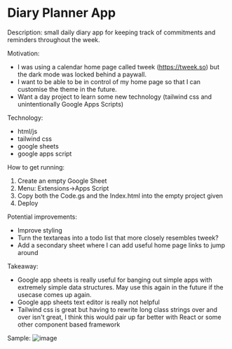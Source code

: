 # Diary Planner App

Description: small daily diary app for keeping track of commitments and reminders throughout the week.

Motivation:
- I was using a calendar home page called tweek (https://tweek.so) but the dark mode was locked behind a paywall.
- I want to be able to be in control of my home page so that I can customise the theme in the future.
- Want a day project to learn some new technology (tailwind css and unintentionally Google Apps Scripts)

Technology:
- html/js
- tailwind css
- google sheets
- google apps script

How to get running:
1. Create an empty Google Sheet
2. Menu: Extensions->Apps Script
3. Copy both the Code.gs and the Index.html into the empty project given
4. Deploy

Potential improvements:
- Improve styling
- Turn the textareas into a todo list that more closely resembles tweek?
- Add a secondary sheet where I can add useful home page links to jump around

Takeaway:
- Google app sheets is really useful for banging out simple apps with extremely simple data structures. May use this again in the future if the usecase comes up again.
- Google app sheets text editor is really not helpful
- Tailwind css is great but having to rewrite long class strings over and over isn't great, I think this would pair up far better with React or some other component based framework

Sample:
![image](https://user-images.githubusercontent.com/12545583/209311902-326ee5d7-d824-4d18-96f7-9e13d6bbfade.png)
